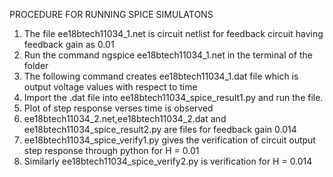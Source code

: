 PROCEDURE FOR RUNNING SPICE SIMULATONS
1. The file ee18btech11034_1.net is circuit netlist for feedback circuit having feedback gain as 0.01
2. Run the command ngspice ee18btech11034_1.net in the terminal of the folder
3. The following command creates ee18btech11034_1.dat file which is output voltage values with respect to time
4. Import the .dat file into ee18btech11034_spice_result1.py and run the file.
5. Plot of step response verses time is observed
6. ee18btech11034_2.net,ee18btech11034_2.dat and ee18btech11034_spice_result2.py are files for feedback gain 0.014
7. ee18btech11034_spice_verify1.py gives the verification of circuit output step response through python for H = 0.01
8. Similarly ee18btech11034_spice_verify2.py is verification for H = 0.014
